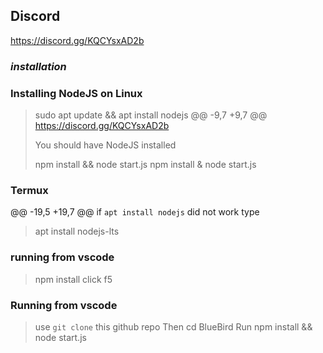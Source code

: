 ## Discord
https://discord.gg/KQCYsxAD2b

### ***installation***
### **Installing NodeJS on Linux**
>
> sudo apt update && apt install nodejs
@@ -9,7 +9,7 @@ https://discord.gg/KQCYsxAD2b
>
> You should have NodeJS installed
>
> npm install && node start.js
> npm install & node start.js
>
### **Termux**
>
@@ -19,5 +19,7 @@ if ``apt install nodejs`` did not work type

> apt install nodejs-lts
### running from vscode
> npm install click f5
### **Running from vscode**
> use ```git clone``` this github repo
> Then cd BlueBird
> Run npm install && node start.js
